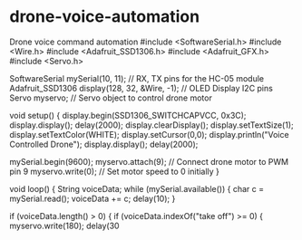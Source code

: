 # drone-voice-automation
Drone voice command automation
#include <SoftwareSerial.h>
#include <Wire.h>
#include <Adafruit_SSD1306.h>
#include <Adafruit_GFX.h>
#include <Servo.h>

SoftwareSerial mySerial(10, 11);  // RX, TX pins for the HC-05 module
Adafruit_SSD1306 display(128, 32, &Wire, -1); // OLED Display I2C pins
Servo myservo; // Servo object to control drone motor

void setup() {
  display.begin(SSD1306_SWITCHCAPVCC, 0x3C);
  display.display();
  delay(2000);
  display.clearDisplay();
  display.setTextSize(1);
  display.setTextColor(WHITE);
  display.setCursor(0,0);
  display.println("Voice Controlled Drone");
  display.display();
  delay(2000);
  
  mySerial.begin(9600);
  myservo.attach(9); // Connect drone motor to PWM pin 9
  myservo.write(0); // Set motor speed to 0 initially
}

void loop() {
  String voiceData;
  while (mySerial.available()) {
    char c = mySerial.read();
    voiceData += c;
    delay(10);
  }

  if (voiceData.length() > 0) {
    if (voiceData.indexOf("take off") >= 0) {
      myservo.write(180);
      delay(30
